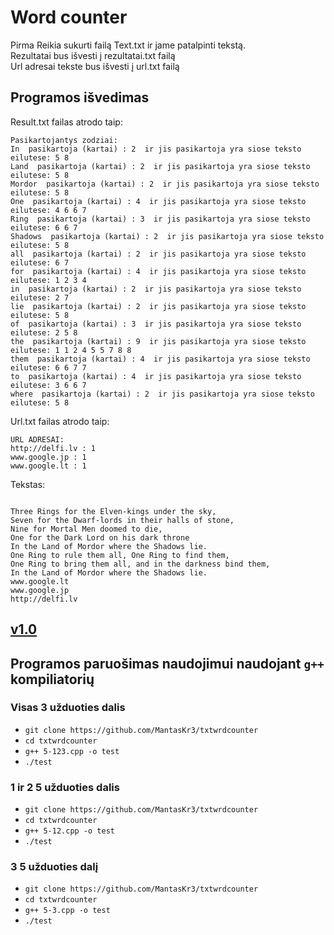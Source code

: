 # Word counter

Pirma Reikia sukurti failą Text.txt ir jame patalpinti tekstą. <br/>
Rezultatai bus išvesti į rezultatai.txt failą<br/>
Url adresai tekste bus išvesti į url.txt failą<br/>

## Programos išvedimas
Result.txt failas atrodo taip:
```shell
Pasikartojantys zodziai:
In  pasikartoja (kartai) : 2  ir jis pasikartoja yra siose teksto eilutese: 5 8 
Land  pasikartoja (kartai) : 2  ir jis pasikartoja yra siose teksto eilutese: 5 8 
Mordor  pasikartoja (kartai) : 2  ir jis pasikartoja yra siose teksto eilutese: 5 8 
One  pasikartoja (kartai) : 4  ir jis pasikartoja yra siose teksto eilutese: 4 6 6 7 
Ring  pasikartoja (kartai) : 3  ir jis pasikartoja yra siose teksto eilutese: 6 6 7 
Shadows  pasikartoja (kartai) : 2  ir jis pasikartoja yra siose teksto eilutese: 5 8 
all  pasikartoja (kartai) : 2  ir jis pasikartoja yra siose teksto eilutese: 6 7 
for  pasikartoja (kartai) : 4  ir jis pasikartoja yra siose teksto eilutese: 1 2 3 4 
in  pasikartoja (kartai) : 2  ir jis pasikartoja yra siose teksto eilutese: 2 7 
lie  pasikartoja (kartai) : 2  ir jis pasikartoja yra siose teksto eilutese: 5 8 
of  pasikartoja (kartai) : 3  ir jis pasikartoja yra siose teksto eilutese: 2 5 8 
the  pasikartoja (kartai) : 9  ir jis pasikartoja yra siose teksto eilutese: 1 1 2 4 5 5 7 8 8 
them  pasikartoja (kartai) : 4  ir jis pasikartoja yra siose teksto eilutese: 6 6 7 7 
to  pasikartoja (kartai) : 4  ir jis pasikartoja yra siose teksto eilutese: 3 6 6 7 
where  pasikartoja (kartai) : 2  ir jis pasikartoja yra siose teksto eilutese: 5 8 
```
Url.txt failas atrodo taip:
```shell
URL ADRESAI:
http://delfi.lv : 1
www.google.jp : 1
www.google.lt : 1
```
Tekstas:
```shell

Three Rings for the Elven-kings under the sky,
Seven for the Dwarf-lords in their halls of stone,
Nine for Mortal Men doomed to die,
One for the Dark Lord on his dark throne
In the Land of Mordor where the Shadows lie.
One Ring to rule them all, One Ring to find them,
One Ring to bring them all, and in the darkness bind them,
In the Land of Mordor where the Shadows lie.
www.google.lt
www.google.jp
http://delfi.lv

```
## [v1.0](https://github.com/MantasKr3/txtwrdcounter/releases/tag/v1.0)

## Programos paruošimas naudojimui naudojant `g++` kompiliatorių
### Visas 3 užduoties dalis
- `git clone https://github.com/MantasKr3/txtwrdcounter`
- `cd txtwrdcounter`
- `g++ 5-123.cpp -o test`
- `./test`

### 1 ir 2  5 užduoties dalis

- `git clone https://github.com/MantasKr3/txtwrdcounter`
- `cd txtwrdcounter`
- `g++ 5-12.cpp -o test`
- `./test`

### 3 5 užduoties dalį

- `git clone https://github.com/MantasKr3/txtwrdcounter`
- `cd txtwrdcounter`
- `g++ 5-3.cpp -o test`
- `./test`


